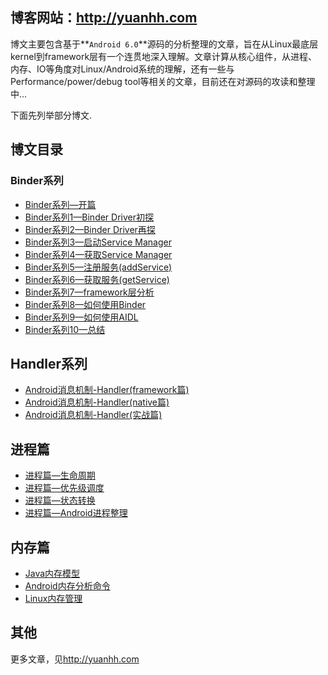 ## 博客网站：<http://yuanhh.com>

博文主要包含基于**`Android 6.0`**源码的分析整理的文章，旨在从Linux最底层kernel到framework层有一个连贯地深入理解。文章计算从核心组件，从进程、内存、IO等角度对Linux/Android系统的理解，还有一些与Performance/power/debug tool等相关的文章，目前还在对源码的攻读和整理中...

下面先列举部分博文.

## 博文目录

### Binder系列

- [Binder系列—开篇](http://www.yuanhh.com/2015/10/31/binder-prepare/)
- [Binder系列1—Binder Driver初探](http://www.yuanhh.com/2015/11/01/binder-driver/)
- [Binder系列2—Binder Driver再探](http://www.yuanhh.com/2015/11/02/binder-driver-2/)
- [Binder系列3—启动Service Manager](http://www.yuanhh.com/2015/11/07/binder-start-sm/)
- [Binder系列4—获取Service Manager](http://www.yuanhh.com/2015/11/08/binder-get-sm/)
- [Binder系列5—注册服务(addService)](http://www.yuanhh.com/2015/11/14/binder-add-service/)
- [Binder系列6—获取服务(getService)](http://www.yuanhh.com/2015/11/15/binder-get-service/)
- [Binder系列7—framework层分析](http://www.yuanhh.com/2015/11/21/binder-framework/)
- [Binder系列8—如何使用Binder](http://www.yuanhh.com/2015/11/22/binder-use/)
- [Binder系列9—如何使用AIDL](http://www.yuanhh.com/2015/11/23/binder-aidl/)
- [Binder系列10—总结](http://www.yuanhh.com/2015/11/28/binder-summary/)

## Handler系列

- [Android消息机制-Handler(framework篇)](http://www.yuanhh.com/2015/12/26/handler-message-framework/)
- [Android消息机制-Handler(native篇)](http://www.yuanhh.com/2015/12/27/handler-message-native/)
- [Android消息机制-Handler(实战篇)](http://www.yuanhh.com/2016/01/01/handler-message-usage/)

## 进程篇

- [进程篇—生命周期](http://www.yuanhh.com/2015/10/01/process-lifecycle/)
- [进程篇—优先级调度](http://www.yuanhh.com/2015/10/01/process-priority/)
- [进程篇—状态转换](http://www.yuanhh.com/2015/12/12/android-process-manage/)
- [进程篇—Android进程整理](http://www.yuanhh.com/2015/12/19/android-process-category/)

## 内存篇

- [Java内存模型](http://www.yuanhh.com/2016/01/09/java-memory/)
- [Android内存分析命令](http://www.yuanhh.com/2016/01/02/memory-analysis-command/)
- [Linux内存管理](http://www.yuanhh.com/2015/10/30/kernel-memory/)

## 其他

更多文章，见<http://yuanhh.com>

